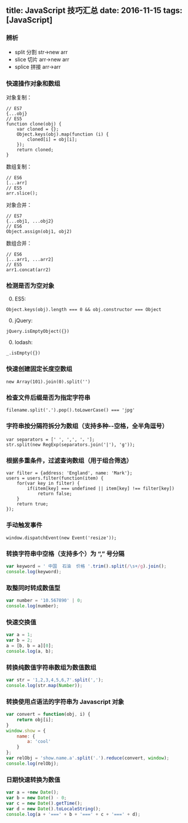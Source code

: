 title: JavaScript 技巧汇总
date: 2016-11-15
tags: [JavaScript]
---
### 辨析
* split 分割 str->new arr
* slice 切片 arr->new arr
* splice 拼接 arr->arr

### 快速操作对象和数组

对象复制：
```
// ES7
{...obj}
// ES5
function clone(obj) {
    var cloned = {};
    Object.keys(obj).map(function (i) {
        cloned[i] = obj[i];
    });
    return cloned;
}
```

数组复制：
```
// ES6
[...arr]
// ES5
arr.slice();
```

对象合并：
```
// ES7
{...obj1, ...obj2}
// ES6
Object.assign(obj1, obj2)
```

数组合并：
```
// ES6
[...arr1, ...arr2]
// ES5
arr1.concat(arr2)
```

### 检测是否为空对象
0. ES5:
```
Object.keys(obj).length === 0 && obj.constructor === Object
```
0. jQuery:
```
jQuery.isEmptyObject({})
```
0. lodash:
```
_.isEmpty({})
```

### 快速创建固定长度空数组
```
new Array(101).join(0).split('')
```

### 检查文件后缀是否为指定字符串
```
filename.split('.').pop().toLowerCase() === 'jpg'
```

### 字符串按分隔符拆分为数组（支持多种--空格，全半角逗号）
```
var separators = [' ', ',', '，'];
str.split(new RegExp(separators.join('|'), 'g'));
```

###  根据多重条件，过滤查询数组（用于组合筛选）
```
var filter = {address: 'England', name: 'Mark'};
users = users.filter(function(item) {
    for(var key in filter) {
        if(item[key] === undefined || item[key] !== filter[key])
            return false;
    }
    return true;
});
```

### 手动触发事件
```
window.dispatchEvent(new Event('resize'));
```

### 转换字符串中空格（支持多个）为 “,” 号分隔
``` javascript
var keyword = ' 中国  石油  价格 '.trim().split(/\s+/g).join();
console.log(keyword);
```

### 取整同时转成数值型
``` javascript
var number = '10.567890' | 0;
console.log(number);
```

### 快速交换值
``` javascript
var a = 1;
var b = 2;
a = [b, b = a][0];
console.log(a, b);
```

### 转换纯数值字符串数组为数值数组
``` javascript
var str = '1,2,3,4,5,6,7'.split(',');
console.log(str.map(Number));
```

### 转换使用点语法的字符串为 Javascript 对象
``` javascript
var convert = function(obj, i) {
    return obj[i];
}
window.show = {
    name: {
        a: 'cool'
    }
};
var relObj = 'show.name.a'.split('.').reduce(convert, window);
console.log(relObj);
```

### 日期快速转换为数值
``` javascript
var a = +new Date();
var b = new Date() - 0;
var c = new Date().getTime();
var d = new Date().toLocaleString();
console.log(a + '===' + b + '===' + c + '===' + d);
```
